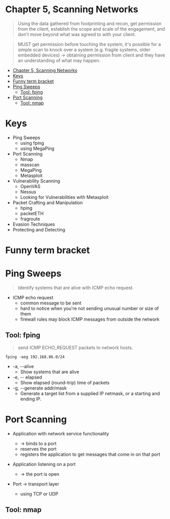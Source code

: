 # Chapter 5, Scanning Networks

> Using the data gathered from footprinting and recon, get permission from the client, establish the scope and scale of the engagement, and don't move beyond what was agreed to with your client.

> MUST get permission before touching the system, it's possible for a simple scan to knock over a system (e.g. fragile systems, older embedded devices) -> obtaining permission from client and they have an understanding of what may happen.

- [Chapter 5, Scanning Networks](#chapter-5-scanning-networks)
- [Keys](#keys)
- [Funny term bracket](#funny-term-bracket)
- [Ping Sweeps](#ping-sweeps)
  - [Tool: fping](#tool-fping)
- [Port Scanning](#port-scanning)
  - [Tool: nmap](#tool-nmap)

# Keys
- Ping Sweeps
  - using fping
  - using MegaPing
- Port Scanning
  - Nmap
  - masscan
  - MegaPing
  - Metasploit
- Vulnerability Scanning
  - OpenVAS
  - Nessus
  - Looking for Vulnerabilities with Metasploit
- Packet Crafting and Manipulation
  - hping
  - packetETH
  - fragroute
- Evasion Techniques
- Protecting and Detecting

# Funny term bracket

# Ping Sweeps

> Identify systems that are alive with ICMP echo request.

- ICMP echo request
  - common message to be sent
  - hard to notice when you're not sending unusual number or size of them
  - firewall rules may block ICMP messages from outside the network

## Tool: fping

> send ICMP ECHO_REQUEST packets to network hosts.

```
fping -aeg 192.168.86.0/24
```
- -a, --alive
  - Show systems that are alive
- -e, -- elapsed
  - Show elapsed (round-trip) time of packets
- -g, --generate addr/mask
  - Generate a target list from a supplied IP netmask, or a starting and ending IP.

# Port Scanning

- Application with network service functionality
  - -> binds to a port
  - reserves the port 
  - registers the application to get messages that come in on that port

- Application listening on a port
  - -> the port is open
- Port -> transport layer
  - using TCP or UDP

## Tool: nmap
> 